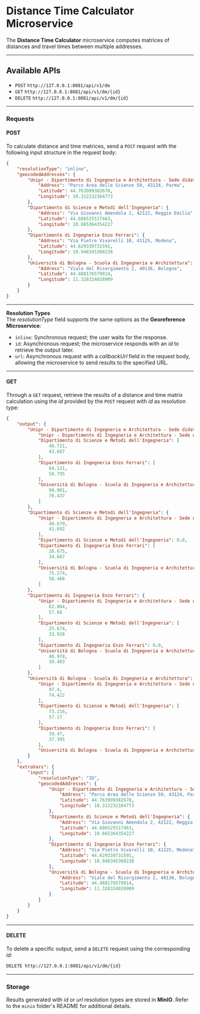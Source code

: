 # Distance Time Calculator Microservice

The **Distance Time Calculator** microservice computes matrices of distances and travel times between multiple addresses.

---

## Available APIs
- `POST` `http://127.0.0.1:8081/api/v1/dm`
- `GET` `http://127.0.0.1:8081/api/v1/dm/{id}`
- `DELETE` `http://127.0.0.1:8081/api/v1/dm/{id}`

---

### **Requests**
#### POST
To calculate distance and time matrices, send a `POST` request with the following input structure in the request body:
```json
{
    "resolutionType": "inline",
    "geocodedAddresses": {
        "Unipr - Dipartimento di Ingegneria e Architettura - Sede didattica": {
            "Address": "Parco Area delle Scienze 59, 43124, Parma",
            "Latitude": 44.763999382678,
            "Longitude": 10.312232164773
        },
        "Dipartimento di Scienze e Metodi dell'Ingegneria": {
            "Address": "Via Giovanni Amendola 2, 42122, Reggio Emilia",
            "Latitude": 44.686525517463,
            "Longitude": 10.665364354227
        },
        "Dipartimento di Ingegneria Enzo Ferrari": {
            "Address": "Via Pietro Vivarelli 10, 41125, Modena",
            "Latitude": 44.629339731591,
            "Longitude": 10.948345368238
        },
        "Università di Bologna - Scuola di Ingegneria e Architettura": {
            "Address": "Viale del Risorgimento 2, 40136, Bologna",
            "Latitude": 44.488176579814,
            "Longitude": 11.328324028909
        }
    }
}
```
---

**Resolution Types**\
The _resolutionType_ field supports the same options as the **Georeference Microservice**:
- `inline`: Synchronous request; the user waits for the response.
- `id`: Asynchronous request; the microservice responds with an _id_ to retrieve the output later.
- `url`: Asynchronous request with a _callbackUrl_ field in the request body, allowing the microservice to send results to the specified URL.

---

#### GET
Through a `GET` request, retrieve the results of a distance and time matrix calculation using the _id_ provided by the `POST` request with _id_ as resolution type:
```json
{
    "output": {
        "Unipr - Dipartimento di Ingegneria e Architettura - Sede didattica": {
            "Unipr - Dipartimento di Ingegneria e Architettura - Sede didattica": 0.0,
            "Dipartimento di Scienze e Metodi dell'Ingegneria": [
                40.721,
                43.687
            ],
            "Dipartimento di Ingegneria Enzo Ferrari": [
                64.121,
                58.795
            ],
            "Università di Bologna - Scuola di Ingegneria e Architettura": [
                98.901,
                76.437
            ]
        },
        "Dipartimento di Scienze e Metodi dell'Ingegneria": {
            "Unipr - Dipartimento di Ingegneria e Architettura - Sede didattica": [
                40.679,
                41.692
            ],
            "Dipartimento di Scienze e Metodi dell'Ingegneria": 0.0,
            "Dipartimento di Ingegneria Enzo Ferrari": [
                26.675,
                34.667
            ],
            "Università di Bologna - Scuola di Ingegneria e Architettura": [
                75.274,
                58.468
            ]
        },
        "Dipartimento di Ingegneria Enzo Ferrari": {
            "Unipr - Dipartimento di Ingegneria e Architettura - Sede didattica": [
                62.884,
                57.66
            ],
            "Dipartimento di Scienze e Metodi dell'Ingegneria": [
                25.674,
                33.928
            ],
            "Dipartimento di Ingegneria Enzo Ferrari": 0.0,
            "Università di Bologna - Scuola di Ingegneria e Architettura": [
                40.978,
                39.403
            ]
        },
        "Università di Bologna - Scuola di Ingegneria e Architettura": {
            "Unipr - Dipartimento di Ingegneria e Architettura - Sede didattica": [
                97.4,
                74.422
            ],
            "Dipartimento di Scienze e Metodi dell'Ingegneria": [
                73.216,
                57.17
            ],
            "Dipartimento di Ingegneria Enzo Ferrari": [
                39.47,
                37.395
            ],
            "Università di Bologna - Scuola di Ingegneria e Architettura": 0.0
        }
    },
    "extraVars": {
        "input": {
            "resolutionType": "ID",
            "geocodedAddresses": {
                "Unipr - Dipartimento di Ingegneria e Architettura - Sede didattica": {
                    "Address": "Parco Area delle Scienze 59, 43124, Parma",
                    "Latitude": 44.763999382678,
                    "Longitude": 10.312232164773
                },
                "Dipartimento di Scienze e Metodi dell'Ingegneria": {
                    "Address": "Via Giovanni Amendola 2, 42122, Reggio Emilia",
                    "Latitude": 44.686525517463,
                    "Longitude": 10.665364354227
                },
                "Dipartimento di Ingegneria Enzo Ferrari": {
                    "Address": "Via Pietro Vivarelli 10, 41125, Modena",
                    "Latitude": 44.629339731591,
                    "Longitude": 10.948345368238
                },
                "Università di Bologna - Scuola di Ingegneria e Architettura": {
                    "Address": "Viale del Risorgimento 2, 40136, Bologna",
                    "Latitude": 44.488176579814,
                    "Longitude": 11.328324028909
                }
            }
        }
    }
}
```

---

#### DELETE
To delete a specific output, send a `DELETE` request using the corresponding _id_:
```bash
DELETE http://127.0.0.1:8081/api/v1/dm/{id}
```

---

### **Storage**
Results generated with _id_ or _url_ resolution types are stored in **MinIO**. Refer to the `minio` folder's README for additional details.
